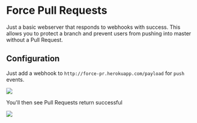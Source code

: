 # Force Pull Requests

Just a basic webserver that responds to webhooks with success. This allows you to protect a branch and prevent users from pushing into master without a Pull Request.

## Configuration

Just add a webhook to `http://force-pr.herokuapp.com/payload` for `push` events.

![](https://cloud.githubusercontent.com/assets/35968/13303690/9bf6ab4a-db05-11e5-9ead-62ad662f24f7.png)

You'll then see Pull Requests return successful

![](https://cloud.githubusercontent.com/assets/35968/13303959/0735018a-db07-11e5-978e-693fe7b311db.png)
